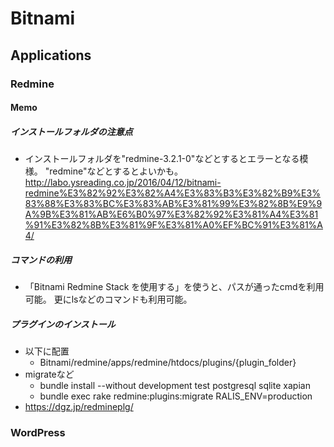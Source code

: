 # Bitnami
## Applications
### Redmine
#### Memo
##### インストールフォルダの注意点
- インストールフォルダを"redmine-3.2.1-0"などとするとエラーとなる模様。
  "redmine"などとするとよいかも。
  http://labo.ysreading.co.jp/2016/04/12/bitnami-redmine%E3%82%92%E3%82%A4%E3%83%B3%E3%82%B9%E3%83%88%E3%83%BC%E3%83%AB%E3%81%99%E3%82%8B%E9%9A%9B%E3%81%AB%E6%B0%97%E3%82%92%E3%81%A4%E3%81%91%E3%82%8B%E3%81%9F%E3%81%A0%EF%BC%91%E3%81%A4/
##### コマンドの利用
- 「Bitnami Redmine Stack を使用する」を使うと、パスが通ったcmdを利用可能。
  更にlsなどのコマンドも利用可能。
##### プラグインのインストール
- 以下に配置
  - Bitnami/redmine/apps/redmine/htdocs/plugins/{plugin_folder}
- migrateなど
  - bundle install --without development test postgresql sqlite xapian
  - bundle exec rake redmine:plugins:migrate RALIS_ENV=production
- https://dgz.jp/redmineplg/
### WordPress
